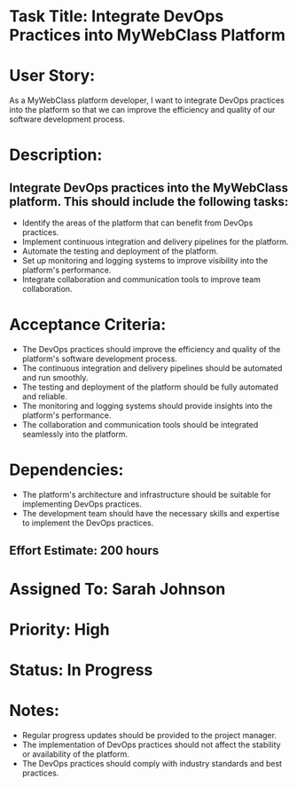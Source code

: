 # Task Title: Integrate DevOps Practices into MyWebClass Platform

# User Story:
As a MyWebClass platform developer, I want to integrate DevOps practices into the platform so that we can improve the efficiency and quality of our software development process.

# Description:
## Integrate DevOps practices into the MyWebClass platform. This should include the following tasks:

* Identify the areas of the platform that can benefit from DevOps practices.
* Implement continuous integration and delivery pipelines for the platform.
* Automate the testing and deployment of the platform.
* Set up monitoring and logging systems to improve visibility into the platform's performance.
* Integrate collaboration and communication tools to improve team collaboration.
# Acceptance Criteria:

* The DevOps practices should improve the efficiency and quality of the platform's software development process.
* The continuous integration and delivery pipelines should be automated and run smoothly.
* The testing and deployment of the platform should be fully automated and reliable.
* The monitoring and logging systems should provide insights into the platform's performance.
* The collaboration and communication tools should be integrated seamlessly into the platform.
# Dependencies:

* The platform's architecture and infrastructure should be suitable for implementing DevOps practices.
* The development team should have the necessary skills and expertise to implement the DevOps practices.
## Effort Estimate: 200 hours

# Assigned To: Sarah Johnson

# Priority: High

# Status: In Progress

# Notes:

* Regular progress updates should be provided to the project manager.
* The implementation of DevOps practices should not affect the stability or availability of the platform.
* The DevOps practices should comply with industry standards and best practices.
